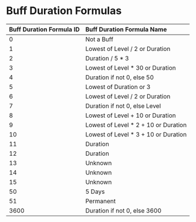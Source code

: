 # Buff Duration Formulas

| Buff Duration Formula ID | Buff Duration Formula Name |
| :--- | :--- |
| 0 | Not a Buff |
| 1 | Lowest of Level / 2 or Duration |
| 2 | Duration / 5 \* 3 |
| 3 | Lowest of Level \* 30 or Duration |
| 4 | Duration if not 0, else 50 |
| 5 | Lowest of Duration or 3 |
| 6 | Lowest of Level / 2 or Duration |
| 7 | Duration if not 0, else Level |
| 8 | Lowest of Level + 10 or Duration |
| 9 | Lowest of Level \* 2 + 10 or Duration |
| 10 | Lowest of Level \* 3 + 10 or Duration |
| 11 | Duration |
| 12 | Duration |
| 13 | Unknown |
| 14 | Unknown |
| 15 | Unknown |
| 50 | 5 Days |
| 51 | Permanent |
| 3600 | Duration if not 0, else 3600 |

